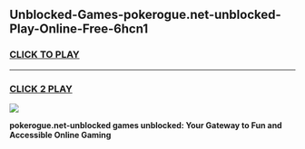 
## Unblocked-Games-pokerogue.net-unblocked-Play-Online-Free-6hcn1
<h3>
<a href="https://premium76.site?title=pokerogue.net-unblocked&ref=26A">CLICK TO PLAY</a></h3>
<hr>

<h3>
<a href="https://premium76.site?title=pokerogue.net-unblocked&ref=26A">CLICK 2 PLAY</a>
  
</h3>

<a href="https://premium76.site?title=pokerogue.net-unblocked&ref=26A"><img src="https://clearcache.store/games.png"></a>


**pokerogue.net-unblocked games unblocked: Your Gateway to Fun and Accessible Online Gaming**

